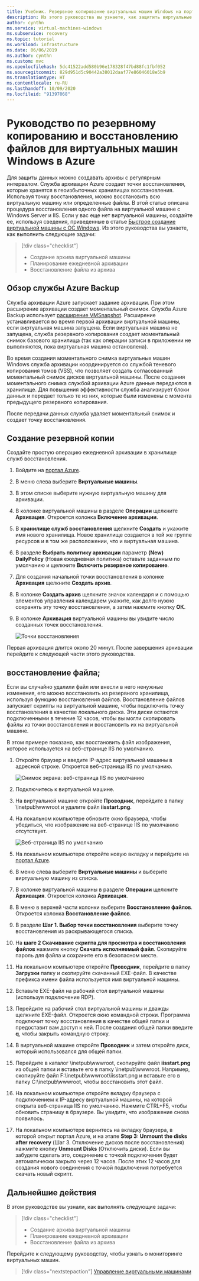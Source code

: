 ```yaml
---
title: Учебник. Резервное копирование виртуальных машин Windows на портале Azure
description: Из этого руководства вы узнаете, как защитить виртуальные машины Windows с помощью портала Azure и службы Azure Backup.
author: cynthn
ms.service: virtual-machines-windows
ms.subservice: recovery
ms.topic: tutorial
ms.workload: infrastructure
ms.date: 06/06/2019
ms.author: cynthn
ms.custom: mvc
ms.openlocfilehash: 5dc41522add580b96e178328f47bd88fc1fbf052
ms.sourcegitcommit: 829d951d5c90442a38012daaf77e86046018e5b9
ms.translationtype: HT
ms.contentlocale: ru-RU
ms.lasthandoff: 10/09/2020
ms.locfileid: "91397068"
---
```

# <a name="tutorial-back-up-and-restore-files-for-windows-virtual-machines-in-azure"></a>Руководство по резервному копированию и восстановлению файлов для виртуальных машин Windows в Azure

Для защиты данных можно создавать архивы с регулярным интервалом. Служба архивации Azure создает точки восстановления, которые хранятся в геоизбыточных хранилищах восстановления. Используя точку восстановления, можно восстановить всю виртуальную машину или определенные файлы. В этой статье описана процедура восстановления одного файла на виртуальной машине с Windows Server и IIS. Если у вас еще нет виртуальной машины, создайте ее, используя сведения, приведенные в статье [Быстрое создание виртуальной машины с ОС Windows](quick-create-portal.md). Из этого руководства вы узнаете, как выполнить следующие задачи:

> [!div class="checklist"]
> * Создание архива виртуальной машины
> * Планирование ежедневной архивации
> * Восстановление файла из архива

## <a name="backup-overview"></a>Обзор службы Azure Backup

Служба архивации Azure запускает задание архивации. При этом расширение архивации создает моментальный снимок. Служба Azure Backup использует [расширение VMSnapshot](../extensions/vmsnapshot-windows.md). Расширение устанавливается во время первой архивации виртуальной машины, если виртуальная машина запущена. Если виртуальная машина не запущена, служба резервного копирования создает моментальный снимок базового хранилища (так как операции записи в приложении не выполняются, пока виртуальная машина остановлена).

Во время создания моментального снимка виртуальных машин Windows служба архивации координируется со службой теневого копирования томов (VSS), что позволяет создать согласованный моментальный снимок дисков виртуальной машины. После создания моментального снимка службой архивации Azure данные передаются в хранилище. Для повышения эффективности служба анализирует блоки данных и передает только те из них, которые были изменены с момента предыдущего резервного копирования.

После передачи данных служба удаляет моментальный снимок и создает точку восстановления.

## <a name="create-a-backup"></a>Создание резервной копии
Создайте простую операцию ежедневной архивации в хранилище служб восстановления. 

1. Войдите на [портал Azure](https://portal.azure.com/).
1. В меню слева выберите **Виртуальные машины**. 
1. В этом списке выберите нужную виртуальную машину для архивации.
1. В колонке виртуальной машины в разделе **Операции** щелкните **Архивация**. Откроется колонка **Включение архивации**.
1. В **хранилище служб восстановления** щелкните **Создать** и укажите имя нового хранилища. Новое хранилище создается в той же группе ресурсов и в том же расположении, что и виртуальная машина.
1. В разделе **Выбрать политику архивации** параметр **(New) DailyPolicy** (Новая ежедневная политика) оставьте заданным по умолчанию и щелкните **Включить резервное копирование**.
1. Для создания начальной точки восстановления в колонке **Архивация** щелкните **Создать архив**.
1. В колонке **Создать архив** щелкните значок календаря и с помощью элементов управления календарем укажите, как долго нужно сохранять эту точку восстановления, а затем нажмите кнопку **ОК**.
1. В колонке **Архивация** виртуальной машины вы увидите число созданных точек восстановления.


    ![Точки восстановления](./media/tutorial-backup-vms/backup-complete.png)
    
Первая архивация длится около 20 минут. После завершения архивации перейдите к следующей части этого руководства.

## <a name="recover-a-file"></a>восстановление файла;

Если вы случайно удалили файл или внесли в него ненужные изменения, его можно восстановить из резервного хранилища, используя функцию восстановления файлов. Восстановление файлов запускает скрипты на виртуальной машине, чтобы подключить точку восстановления в качестве локального диска. Эти диски остаются подключенными в течение 12 часов, чтобы вы могли скопировать файлы из точки восстановления и восстановить их на виртуальной машине.  

В этом примере показано, как восстановить файл изображения, которое используется на веб-странице IIS по умолчанию. 

1. Откройте браузер и введите IP-адрес виртуальной машины в адресной строке. Откроется веб-страница IIS по умолчанию.

    ![Снимок экрана: веб-страница IIS по умолчанию](./media/tutorial-backup-vms/iis-working.png)

1. Подключитесь к виртуальной машине.
1. На виртуальной машине откройте **Проводник**, перейдите в папку \inetpub\wwwroot и удалите файл **iisstart.png**.
1. На локальном компьютере обновите окно браузера, чтобы убедиться, что изображение на веб-странице IIS по умолчанию отсутствует.

    ![Веб-страница IIS по умолчанию](./media/tutorial-backup-vms/iis-broken.png)

1. На локальном компьютере откройте новую вкладку и перейдите на [портал Azure](https://portal.azure.com).
1. В меню слева выберите **Виртуальные машины** и выберите виртуальную машину из списка.
1. В колонке виртуальной машины в разделе **Операции** щелкните **Архивация**. Откроется колонка **Архивация**. 
1. В меню в верхней части колонки выберите **Восстановление файлов**. Откроется колонка **Восстановление файлов**.
1. В разделе **Шаг 1. Выбор точки восстановления** выберите точку восстановления из раскрывающегося списка.
1. На **шаге 2 Скачивание скрипта для просмотра и восстановления файлов** нажмите кнопку **Скачать исполняемый файл**. Скопируйте пароль для файла и сохраните его в безопасном месте.
1. На локальном компьютере откройте **Проводник**, перейдите в папку **Загрузки** папку и скопируйте скачанный EXE-файл. В качестве префикса имени файла используется имя виртуальной машины. 
1. Вставьте EXE-файл на рабочий стол виртуальной машины (используя подключение RDP). 
1. Перейдите на рабочий стол виртуальной машины и дважды щелкните EXE-файл. Откроется окно командной строки. Программа подключит точку восстановления в качестве общей папки и предоставит вам доступ к ней. После создания общей папки введите **q**, чтобы закрыть командную строку.
1. В виртуальной машине откройте **Проводник** и затем откройте диск, который использовался для общей папки.
1. Перейдите в каталог \inetpub\wwwroot, скопируйте файл **iisstart.png** из общей папки и вставьте его в папку \inetpub\wwwroot. Например, скопируйте файл F:\inetpub\wwwroot\iisstart.png и вставьте его в папку C:\inetpub\wwwroot, чтобы восстановить этот файл.
1. На локальном компьютере откройте вкладку браузера с подключением к IP-адресу виртуальной машины, на которой открыта веб-страница IIS по умолчанию. Нажмите CTRL+F5, чтобы обновить страницу в браузере. Вы увидите, что изображение снова появилось.
1. На локальном компьютере вернитесь на вкладку браузера, в которой открыт портал Azure, и на этапе **Step 3: Unmount the disks after recovery** (Шаг 3. Отключение дисков после восстановления) нажмите кнопку **Unmount Disks** (Отключить диски). Если вы забудете сделать это, соединение с точкой подключения будет автоматически закрыто через 12 часов. После этих 12 часов для создания нового соединения с точкой подключения потребуется скачать новый скрипт.





## <a name="next-steps"></a>Дальнейшие действия

В этом руководстве вы узнали, как выполнять следующие задачи:

> [!div class="checklist"]
> * Создание архива виртуальной машины
> * Планирование ежедневной архивации
> * Восстановление файла из архива

Перейдите к следующему руководству, чтобы узнать о мониторинге виртуальных машин.

> [!div class="nextstepaction"]
> [Управление виртуальными машинами](tutorial-govern-resources.md)

